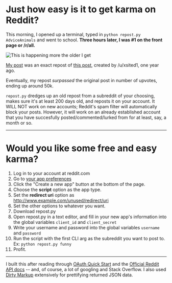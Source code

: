 # Just how easy is it to get karma on Reddit?

This morning, I opened up a terminal, typed in `python repost.py AdviceAnimals` and went to school. **Three hours later, I was #1 on the front page or /r/all.**

![This is happening more the older I get](http://i.imgur.com/MAncgmJ.png)

[My post](https://www.reddit.com/r/AdviceAnimals/comments/5zjeqj/this_is_happening_more_the_older_i_get/) was an exact repost of [this post](https://www.reddit.com/r/AdviceAnimals/comments/32eigr/this_is_happening_more_the_older_i_get/), created by /u/xsited1, one year ago.

Eventually, my repost *surpassed* the original post in number of upvotes, ending up around 50k.

`repost.py` dredges up an old repost from a subreddit of your choosing, makes sure it's at least 200 days old, and reposts it on your account. It WILL NOT work on new accounts; Reddit's spam filter will automatically block your posts. However, it will work on an already established account that you have succesfully posted/commented/lurked from for at least, say, a month or so.

* * *

# Would you like some free and easy karma?
1. Log in to your account at reddit.com
2. Go to [your app preferences](https://www.reddit.com/prefs/apps)
3. Click the "Create a new app" button at the bottom of the page.
4. Choose the **script** option as the app type.
5. Set the **redirect uri** option as http://www.example.com/unused/redirect/uri 
6. Set the other options to whatever you want.
7. Download repost.py
8. Open repost.py in a text editor, and fill in your new app's information into the global variables `client_id` and `client_secret`
9. Write your username and password into the global variables `username` and `password`
10. Run the script with the first CLI arg as the subreddit you want to post to. Ex: `python repost.py funny`
11. Profit.

* * *

I built this after reading through [OAuth Quick Start](https://github.com/reddit/reddit/wiki/OAuth2-Quick-Start-Example) and the [Official Reddit API docs](https://www.reddit.com/dev/api/) -- and, of course, a lot of googling and Stack Overflow. I also used [Dirty Markup](https://dirtymarkup.com/) extensively for prettifying returned JSON data.

